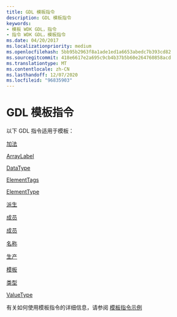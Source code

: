 ```yaml
---
title: GDL 模板指令
description: GDL 模板指令
keywords:
- 模板 WDK GDL，指令
- 指令 WDK GDL，模板指令
ms.date: 04/20/2017
ms.localizationpriority: medium
ms.openlocfilehash: 5bb95b2963f8a1ade1ed1a6653abedc7b393cd82
ms.sourcegitcommit: 418e6617e2a695c9cb4b37b5b60e264760858acd
ms.translationtype: MT
ms.contentlocale: zh-CN
ms.lasthandoff: 12/07/2020
ms.locfileid: "96835903"
---
```

# <a name="gdl-template-directives"></a>GDL 模板指令


以下 GDL 指令适用于模板：

[加法](additive-template-directive.md)

[ArrayLabel](arraylabel-template-directive.md)

[DataType](datatype-template-directive.md)

[ElementTags](elementtags-template-directive.md)

[ElementType](elementtype-template-directive.md)

[派生](inherits-template-directive.md)

[成员](member-template-directive.md)

[成员](members-template-directive.md)

[名称](name-template-directive.md)

[生产](production-template-directive.md)

[模板](template-template-directive.md)

[类型](type-template-directive.md)

[ValueType](valuetype-template-directive.md)

有关如何使用模板指令的详细信息，请参阅 [模板指令示例](template-directive-example.md)

 

 




